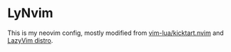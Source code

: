 # LyNvim

This is my neovim config, mostly modified from
[vim-lua/kicktart.nvim](https://github.com/nvim-lua/kickstart.nvim) and
[LazyVim distro](https://www.lazyvim.org/).
